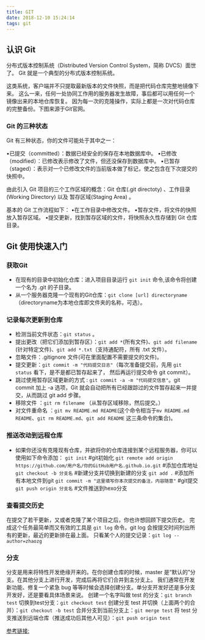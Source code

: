 ```yaml
---
title: GIT
date: 2018-12-10 15:24:14
tags: git
---
```

## 认识 Git
分布式版本控制系统（Distributed Version Control System，简称 DVCS）面世了。 Git 就是一个典型的分布式版本控制系统。

这类系统，客户端并不只提取最新版本的文件快照，而是把代码仓库完整地镜像下来。 这么一来，任何一处协同工作用的服务器发生故障，事后都可以用任何一个镜像出来的本地仓库恢复。 因为每一次的克隆操作，实际上都是一次对代码仓库的完整备份。下图来源于Git官网。
### Git 的三种状态
Git 有三种状态，你的文件可能处于其中之一：

•已提交（committed）：数据已经安全的保存在本地数据库中。
•已修改（modified）：已修改表示修改了文件，但还没保存到数据库中。
•已暂存（staged）：表示对一个已修改文件的当前版本做了标记，使之包含在下次提交的快照中。

由此引入 Git 项目的三个工作区域的概念：Git 仓库(.git directoty) 、工作目录(Working Directory) 以及 暂存区域(Staging Area) 。

基本的 Git 工作流程如下：
•在工作目录中修改文件。
•暂存文件，将文件的快照放入暂存区域。
•提交更新，找到暂存区域的文件，将快照永久性存储到 Git 仓库目录。

## Git 使用快速入门
### 获取Git
* 在现有的目录中初始化仓库：进入项目目录运行 `git init` 命令,该命令将创建一个名为 .git 的子目录。
* 从一个服务器克隆一个现有的Git仓库：`git clone [url] directoryname`（directoryname为本地仓库即文件夹的名称，可选）。

### 记录每次更新到仓库
* 检测当前文件状态：`git status` 。
* 提出更改（把它们添加到暂存区）：`git add *`(所有文件)、`git add filename` (针对特定文件)、`git add *.txt`（支持通配符，所有 .txt 文件）。
* 忽略文件：.gitignore 文件(可在里面配置不需要提交的文件)。
* 提交更新：`git commit -m "代码提交日志"`（每次准备提交前，先用 `git status` 看下，是不是都已暂存起来了， 然后再运行提交命令 git commit）。
* 跳过使用暂存区域更新的方式 : `git commit -a -m "代码提交信息"`。git commit 加上 -a 选项，Git 就会自动把所有已经跟踪过的文件暂存起来一并提交，从而跳过 git add 步骤。
* 移除文件 ：`git rm filename` （从暂存区域移除，然后提交。）
* 对文件重命名 ：`git mv README.md README`(这个命令相当于`mv README.md README`、`git rm README.md`、`git add README` 这三条命令的集合)。

### 推送改动到远程仓库
* 如果你还没有克隆现有仓库，并欲将你的仓库连接到某个远程服务器，你可以使用如下命令添加：
  	`git init` #git初始化
	`git remote add origin https://github.com/用户名/你的GitHub用户名.github.io.git` #添加仓库地址
	`git checkout -b 分支名` #新建分支并切换到新建的分支
	`git add .` #添加所有本地文件到git
	`git commit -m "这里填写你本次提交的备注，内容随意"` #git提交
	`git push origin 分支名` #文件推送到hexo分支
### 查看提交历史
在提交了若干更新，又或者克隆了某个项目之后，你也许想回顾下提交历史。 完成这个任务最简单而又有效的工具是 `git log` 命令。git log 会按提交时间列出所有的更新，最近的更新排在最上面。
只看某个人的提交记录：`git log --author=zhaozg`

### 分支
分支是用来将特性开发绝缘开来的。在你创建仓库的时候，master 是“默认的”分支。在其他分支上进行开发，完成后再将它们合并到主分支上。
我们通常在开发新功能、修复一个紧急 bug 等等时候会选择创建分支。单分支开发好还是多分支开发好，还是要看具体场景来说。
创建一个名字叫做 test 的分支：`git branch test`
切换到test分支：`git checkout test`
创建分支 test 并切换（上面两个的合并）：`git checkout -b test`
合并分支到当前分支上：`git merge test`
将 test 分支推送到远端仓库（推送成功后其他人可见）：`git push origin test`

[参考链接:](https://mp.weixin.qq.com/s/ylyHOuEPX4tDvOc7-SxMmw)
